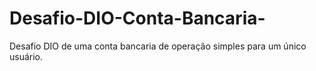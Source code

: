 # Desafio-DIO-Conta-Bancaria-
Desafio DIO de uma conta bancaria de operação simples para um único usuário.
